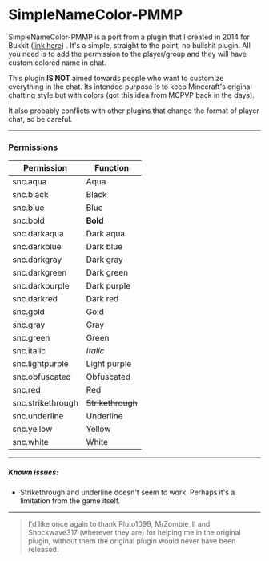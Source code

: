 # SimpleNameColor-PMMP

SimpleNameColor-PMMP is a port from a plugin that I created in 2014 for Bukkit ([link here](https://dev.bukkit.org/projects/inamecolor)) .
It's a simple, straight to the point, no bullshit plugin. All you need is to add the permission to the player/group and they will have custom colored name in chat.

This plugin **IS NOT** aimed towards people who want to customize everything in the chat. Its intended purpose is to keep Minecraft's original chatting style but with colors (got this idea from MCPVP back in the days).

It also probably conflicts with other plugins that change the format of player chat, so be careful.

---
### Permissions
|  Permission       |  Function         |
|-------------------|-------------------|
| snc.aqua          | Aqua              |
| snc.black         | Black             |
| snc.blue          | Blue              |
| snc.bold          | **Bold**          |
| snc.darkaqua      | Dark aqua         |
| snc.darkblue      | Dark blue         |
| snc.darkgray      | Dark gray         |
| snc.darkgreen     | Dark green        |
| snc.darkpurple    | Dark purple       |
| snc.darkred       | Dark red          |
| snc.gold          | Gold              |
| snc.gray          | Gray              |
| snc.green         | Green             |
| snc.italic        | *Italic*          |
| snc.lightpurple   | Light purple      |
| snc.obfuscated    | Obfuscated        |
| snc.red           | Red               |
| snc.strikethrough | ~~Strikethrough~~ |
| snc.underline     | Underline         |
| snc.yellow        | Yellow            |
| snc.white         | White             |


---

##### Known issues:
- Strikethrough and underline doesn't seem to work. Perhaps it's a limitation from the game itself.

---

> I'd like once again to thank Pluto1099, MrZombie_II and Shockwave317 (wherever they are) for helping me in the original plugin, without them the original plugin would never have been released.